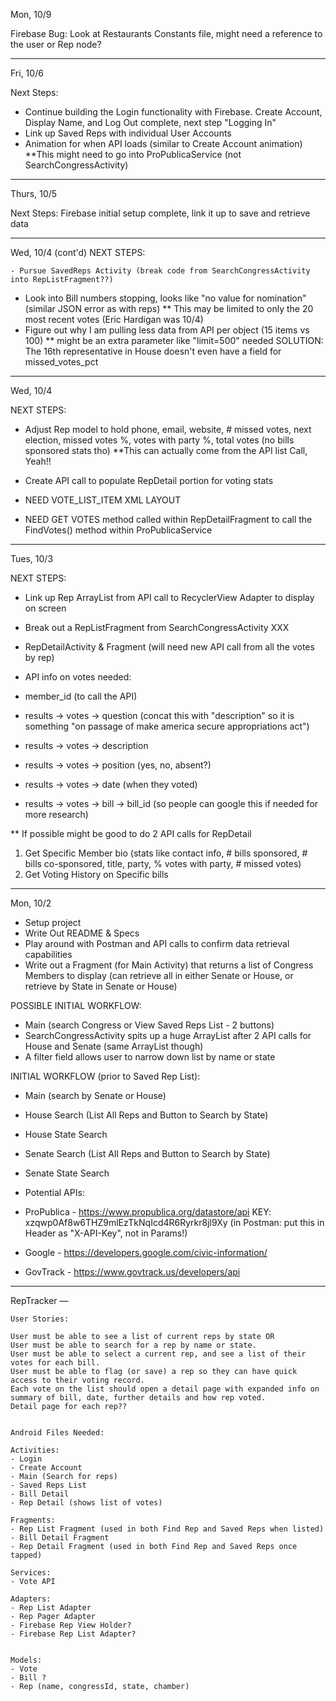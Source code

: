 Mon, 10/9

Firebase Bug: Look at Restaurants Constants file, might need a reference to the user or Rep node?

---
Fri, 10/6

Next Steps:
- Continue building the Login functionality with Firebase. Create Account, Display Name, and Log Out complete, next step "Logging In"
- Link up Saved Reps with individual User Accounts
- Animation for when API loads (similar to Create Account animation) **This might need to go into ProPublicaService (not SearchCongressActivity)

---
Thurs, 10/5

Next Steps: Firebase initial setup complete, link it up to save and retrieve data

---
Wed, 10/4 (cont'd)
NEXT STEPS:

    - Pursue SavedReps Activity (break code from SearchCongressActivity into RepListFragment??)
- Look into Bill numbers stopping, looks like "no value for nomination" (similar JSON error as with reps)
  ** This may be limited to only the 20 most recent votes (Eric Hardigan was 10/4)
- Figure out why I am pulling less data from API per object (15 items vs 100)
  ** might be an extra parameter like "limit=500" needed
    SOLUTION: The 16th representative in House doesn't even have a field for missed_votes_pct


---
Wed, 10/4

NEXT STEPS:

- Adjust Rep model to hold phone, email, website, # missed votes, next election, missed votes %, votes with party %, total votes (no bills sponsored stats tho)
  **This can actually come from the API list Call, Yeah!!

- Create API call to populate RepDetail portion for voting stats

- NEED VOTE_LIST_ITEM XML LAYOUT
- NEED GET VOTES method called within RepDetailFragment to call the FindVotes() method within ProPublicaService


---
Tues, 10/3

NEXT STEPS:
- Link up Rep ArrayList from API call to RecyclerView Adapter to display on screen
- Break out a RepListFragment from SearchCongressActivity  XXX

- RepDetailActivity & Fragment (will need new API call from all the votes by rep)

- API info on votes needed:
 - member_id (to call the API)
 - results -> votes -> question (concat this with "description" so it is something "on passage of make america secure appropriations act")
 - results -> votes -> description
 - results -> votes -> position (yes, no, absent?)
 - results -> votes -> date (when they voted)
 - results -> votes -> bill -> bill_id (so people can google this if needed for more research)


** If possible might be good to do 2 API calls for RepDetail
1. Get Specific Member bio (stats like contact info, # bills sponsored, # bills co-sponsored, title, party, % votes with party, # missed votes)
2. Get Voting History on Specific bills

---
Mon, 10/2

- Setup project
- Write Out README & Specs
- Play around with Postman and API calls to confirm data retrieval capabilities
- Write out a Fragment (for Main Activity) that returns a list of Congress Members to display
  (can retrieve all in either Senate or House, or retrieve by State in Senate or House)

POSSIBLE INITIAL WORKFLOW:
- Main (search Congress or View Saved Reps List - 2 buttons)
- SearchCongressActivity spits up a huge ArrayList after 2 API calls for House and Senate (same ArrayList though)
- A filter field allows user to narrow down list by name or state

INITIAL WORKFLOW (prior to Saved Rep List):
- Main (search by Senate or House)
- House Search (List All Reps and Button to Search by State)
- House State Search
- Senate Search (List All Reps and Button to Search by State)
- Senate State Search


- Potential APIs:
 - ProPublica - https://www.propublica.org/datastore/api
    KEY: xzqwp0Af8w6THZ9mlEzTkNqIcd4R6Ryrkr8jl9Xy  (in Postman: put this in Header as "X-API-Key", not in Params!)
 - Google - https://developers.google.com/civic-information/
 - GovTrack - https://www.govtrack.us/developers/api

----
RepTracker
    —

    User Stories:

    User must be able to see a list of current reps by state OR
    User must be able to search for a rep by name or state.
    User must be able to select a current rep, and see a list of their votes for each bill.
    User must be able to flag (or save) a rep so they can have quick access to their voting record.
    Each vote on the list should open a detail page with expanded info on summary of bill, date, further details and how rep voted.
    Detail page for each rep??


    Android Files Needed:

    Activities:
    - Login
    - Create Account
    - Main (Search for reps)
    - Saved Reps List
    - Bill Detail
    - Rep Detail (shows list of votes)

    Fragments:
    - Rep List Fragment (used in both Find Rep and Saved Reps when listed)
    - Bill Detail Fragment
    - Rep Detail Fragment (used in both Find Rep and Saved Reps once tapped)

    Services:
    - Vote API

    Adapters:
    - Rep List Adapter
    - Rep Pager Adapter
    - Firebase Rep View Holder?
    - Firebase Rep List Adapter?


    Models:
    - Vote
    - Bill ?
    - Rep (name, congressId, state, chamber)
